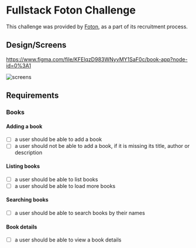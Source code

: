 # Fullstack Foton Challenge
This challenge was provided by [Foton](https://github.com/FotonTech), as a part of its recruitment process.

## Design/Screens
https://www.figma.com/file/KFElqzD983WNyvMY1SaF0c/book-app?node-id=0%3A1

![screens](https://user-images.githubusercontent.com/13947203/114562602-04ac2880-9c45-11eb-8f33-cc6637c475fb.png)

## Requirements
### Books
#### Adding a book
- [ ] a user should be able to add a book
- [ ] a user should not be able to add a book, if it is missing its title, author or description

#### Listing books
- [ ] a user should be able to list books
- [ ] a user should be able to load more books

#### Searching books
- [ ] a user should be able to search books by their names

#### Book details
- [ ] a user should be able to view a book details
